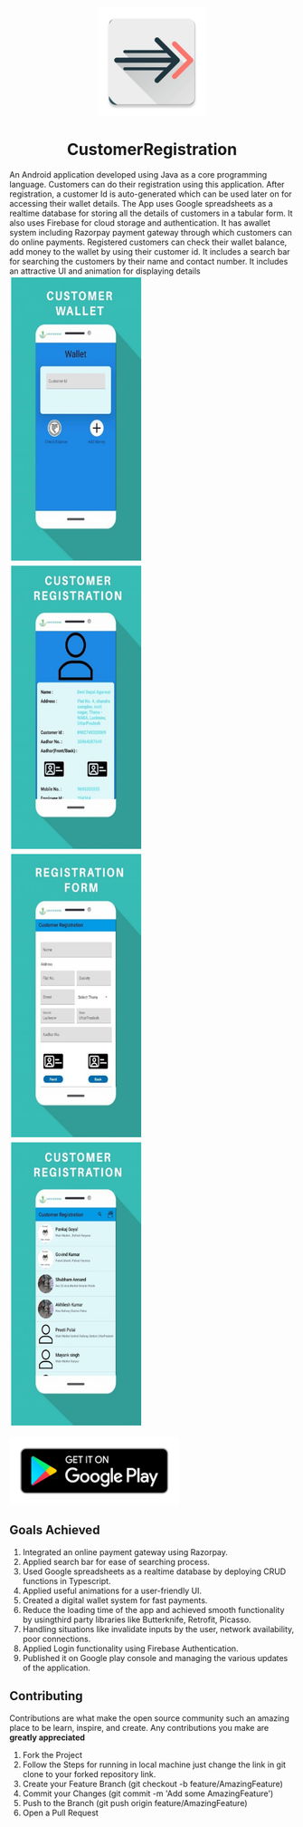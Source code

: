 <p align="center">
  <img src="/media/app_icon.png" title="App Logo">
</p>

<h1 align=center>CustomerRegistration</h1>
An Android application developed using Java as a core programming language. Customers can do their registration using this application. After registration, a customer Id is auto-generated which can be used later on for accessing their wallet details. The App uses Google spreadsheets as a realtime database for storing all the details of customers in a tabular form. It also uses Firebase for cloud storage and authentication. It has awallet system including Razorpay payment gateway through which customers can do online payments. Registered customers can check their wallet balance, add money to the wallet by using their customer id. It includes a search bar for searching the customers by their name and contact number. It includes an attractive UI and animation for displaying details

 <div class="row">
  <div class="column">
    <img src="/media/scr1.jpg" alt="first" hspace="3" vspace="3" width="230" height="500">
  </div>
  <div class="column">
    <img src="/media/scr2.jpg" alt="second" hspace="3" vspace="3" width="230" height="500">
  </div>
  <div class="column">
    <img src="/media/scr3.jpg" alt="third" hspace="3" vspace="3" width="230" height="500">
  </div>
  <div class="column">
    <img src="/media/scr4.jpg" alt="fourth" hspace="3" vspace="3" width="230" height="500">
  </div>
</div> 

<p align="left">
<a href="https://play.google.com/store/apps/details?id=com.digiflying.customerregistration">
<img src="/media/google_play.png" alt="Google Play" width="300" height="120">
</a>
</p>

## Goals Achieved
1. Integrated an online payment gateway using Razorpay.
2. Applied search bar for ease of searching process.
3. Used Google spreadsheets as a realtime database by deploying CRUD functions in Typescript.
4. Applied useful animations for a user-friendly UI.
5. Created a digital wallet system for fast payments.
6. Reduce the loading time of the app and achieved smooth functionality by usingthird party libraries like Butterknife, Retrofit, Picasso.
7. Handling situations like invalidate inputs by the user, network availability, poor connections.
8. Applied Login functionality using Firebase Authentication.
9. Published it on Google play console and managing the various updates of the application.

## Contributing
Contributions are what make the open source community such an amazing place to be learn, inspire, and create. Any contributions you make are **greatly appreciated**
1. Fork the Project
2. Follow the Steps for running in local machine just change the link in git clone to your forked repository link.
3. Create your Feature Branch (git checkout -b feature/AmazingFeature)
4. Commit your Changes (git commit -m 'Add some AmazingFeature')
5. Push to the Branch (git push origin feature/AmazingFeature)
6. Open a Pull Request

